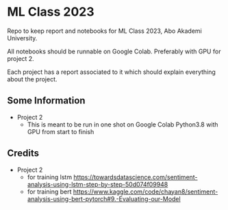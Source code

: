 # ML Class 2023

Repo to keep report and notebooks for ML Class 2023, Abo Akademi University.

All notebooks should be runnable on Google Colab. Preferably with GPU for project 2.

Each project has a report associated to it which should explain everything about the project.

## Some Information

- Project 2
  - This is meant to be run in one shot on Google Colab Python3.8 with GPU from start to finish

## Credits
- Project 2
  - for training lstm https://towardsdatascience.com/sentiment-analysis-using-lstm-step-by-step-50d074f09948
  - for training bert https://www.kaggle.com/code/chayan8/sentiment-analysis-using-bert-pytorch#9.-Evaluating-our-Model